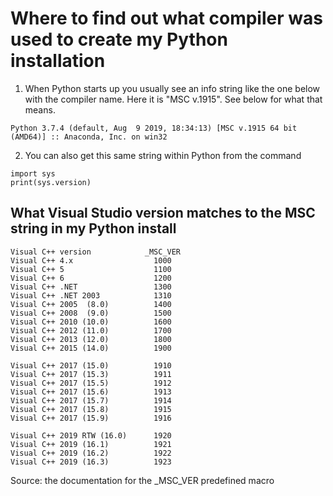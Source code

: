 # Where to find out what compiler was used to create my Python installation
1. When Python starts up you usually see an info string like the one below with the compiler name.  Here it is "MSC v.1915". See below for what that means.

```
Python 3.7.4 (default, Aug  9 2019, 18:34:13) [MSC v.1915 64 bit (AMD64)] :: Anaconda, Inc. on win32
```

2. You can also get this same string within Python from the command 

```
import sys
print(sys.version)
```

## What Visual Studio version matches to the MSC string in my Python install
```
Visual C++ version            _MSC_VER
Visual C++ 4.x                  1000
Visual C++ 5                    1100
Visual C++ 6                    1200
Visual C++ .NET                 1300
Visual C++ .NET 2003            1310
Visual C++ 2005  (8.0)          1400
Visual C++ 2008  (9.0)          1500
Visual C++ 2010 (10.0)          1600
Visual C++ 2012 (11.0)          1700
Visual C++ 2013 (12.0)          1800
Visual C++ 2015 (14.0)          1900

Visual C++ 2017 (15.0)          1910
Visual C++ 2017 (15.3)          1911
Visual C++ 2017 (15.5)          1912
Visual C++ 2017 (15.6)          1913
Visual C++ 2017 (15.7)          1914
Visual C++ 2017 (15.8)          1915
Visual C++ 2017 (15.9)          1916

Visual C++ 2019 RTW (16.0)      1920
Visual C++ 2019 (16.1)          1921
Visual C++ 2019 (16.2)          1922
Visual C++ 2019 (16.3)          1923
```

Source: the documentation for the _MSC_VER predefined macro
